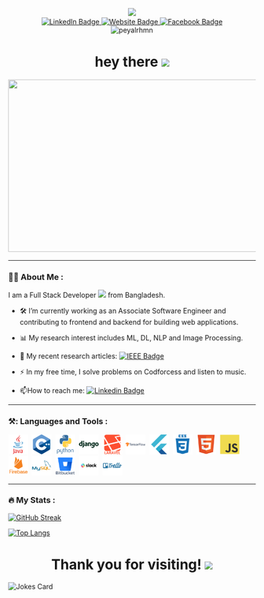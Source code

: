 <!--
### Hi there 👋
**peyalrhmn/peyalrhmn** is a ✨ _special_ ✨ repository because its `README.md` (this file) appears on your GitHub profile.

Here are some ideas to get you started:

- 🔭 I’m currently working on ...
- 🌱 I’m currently learning ...
- 👯 I’m looking to collaborate on ...
- 🤔 I’m looking for help with ...
- 💬 Ask me about ...
- 📫 How to reach me: ...
- 😄 Pronouns: ...
- ⚡ Fun fact: ...
-->

<div id="header" align="center">
  <img src="https://media.giphy.com/media/13HgwGsXF0aiGY/giphy.gif" width="100"/>
</div>

<div id="badges" align="center">
  <a href="https://www.linkedin.com/in/md-hasibur-rahman2000/">
    <img src="https://img.shields.io/badge/LinkedIn-blue?style=for-the-badge&logo=linkedin&logoColor=white" alt="LinkedIn Badge"/>
  </a>
  <a href="https://peyalrhmn.github.io/">
    <img src="https://img.shields.io/badge/Website-red?style=for-the-badge&logo=website&logoColor=white" alt="Website Badge"/>
  </a>
  <a href="https://www.facebook.com/pialhrhmn">
    <img src="https://img.shields.io/badge/Facebook-blue?style=for-the-badge&logo=facebook&logoColor=white" alt="Facebook Badge"/>
  </a>
</div>

<div id="viewcounter" align="center">
  <img src="https://komarev.com/ghpvc/?username=peyalrhmn&style=flat-square&color=blue" alt="peyalrhmn"/>
</div>

<h1 align="center">
  hey there
  <img src="https://media.giphy.com/media/hvRJCLFzcasrR4ia7z/giphy.gif" width="30px"/>
</h1>

<div align="center">
  <img src="https://media.giphy.com/media/LqMn3zJKoi93O/giphy.gif" width="600" height="350"/>
</div>

---

### :man_technologist: About Me :
I am a Full Stack Developer <img src="https://media.giphy.com/media/WUlplcMpOCEmTGBtBW/giphy.gif" width="30"> from Bangladesh.

- :hammer_and_wrench: I’m currently working as an Associate Software Engineer and contributing to frontend and backend for building web applications.

- :bar_chart: My research interest includes ML, DL, NLP and Image Processing.

- :test_tube: My recent research articles: [![IEEE Badge](https://img.shields.io/badge/-Articles-yellow?style=flat&logo=IEEE&logoColor=white)](https://ieeexplore.ieee.org/document/9965629)

- :zap: In my free time, I solve problems on Codforcess and listen to music.

- :mailbox:How to reach me: [![Linkedin Badge](https://img.shields.io/badge/-Message-blue?style=flat&logo=Linkedin&logoColor=white)](https://www.linkedin.com/in/md-hasibur-rahman2000/)


---

### ⚒️: Languages and Tools :

<div>
  <img src="https://github.com/devicons/devicon/blob/master/icons/java/java-original-wordmark.svg" title="Java" alt="Java" width="40" height="40"/>&nbsp;
  <img src="https://github.com/devicons/devicon/blob/master/icons/cplusplus/cplusplus-original.svg" title="Cplusplus" alt="cplusplus" width="40" height="40"/>&nbsp;
  <img src="https://github.com/devicons/devicon/blob/master/icons/python/python-original-wordmark.svg" title="Python" alt="python" width="40" height="40"/>&nbsp;
  <img src="https://github.com/devicons/devicon/blob/master/icons/django/django-plain-wordmark.svg" title="Django" alt="django" width="40" height="40"/>&nbsp;
  <img src="https://github.com/devicons/devicon/blob/master/icons/laravel/laravel-plain-wordmark.svg" title="Laravel" alt="laravel" width="40" height="40"/>&nbsp;
  <img src="https://github.com/devicons/devicon/blob/master/icons/tensorflow/tensorflow-original-wordmark.svg" title="Tensorflow" alt="tensorflow" width="40" height="40"/>&nbsp;
  <img src="https://github.com/devicons/devicon/blob/master/icons/flutter/flutter-original.svg" title="Flutter" alt="Flutter" width="40" height="40"/>&nbsp;
  <img src="https://github.com/devicons/devicon/blob/master/icons/css3/css3-plain-wordmark.svg"  title="CSS3" alt="CSS" width="40" height="40"/>&nbsp;
  <img src="https://github.com/devicons/devicon/blob/master/icons/html5/html5-original.svg" title="HTML5" alt="HTML" width="40" height="40"/>&nbsp;
  <img src="https://github.com/devicons/devicon/blob/master/icons/javascript/javascript-original.svg" title="JavaScript" alt="JavaScript" width="40" height="40"/>&nbsp;
  <img src="https://github.com/devicons/devicon/blob/master/icons/firebase/firebase-plain-wordmark.svg" title="Firebase" alt="Firebase" width="40" height="40"/>&nbsp;
  <img src="https://github.com/devicons/devicon/blob/master/icons/mysql/mysql-original-wordmark.svg" title="MySQL"  alt="MySQL" width="40" height="40"/>&nbsp;
  <img src="https://github.com/devicons/devicon/blob/master/icons/bitbucket/bitbucket-original-wordmark.svg" title="Bitbucket"  alt="bitbucket" width="40" height="40"/>&nbsp;
  <img src="https://github.com/devicons/devicon/blob/master/icons/slack/slack-original-wordmark.svg" title="Slack"  alt="slack" width="40" height="40"/>&nbsp;
  <img src="https://github.com/devicons/devicon/blob/master/icons/trello/trello-plain-wordmark.svg" title="Trello" alt="trello" width="40" height="40"/>
</div>


---

### :fire: My Stats :

[![GitHub Streak](http://github-readme-streak-stats.herokuapp.com?user=peyalrhmn&theme=nightowl&hide_border=true)](https://git.io/streak-stats)

[![Top Langs](https://github-readme-stats.vercel.app/api/top-langs/?username=peyalrhmn&layout=compact&theme=vision-friendly-dark&hide_border=true)](https://github.com/anuraghazra/github-readme-stats)

<h1 align="center">
  Thank you for visiting!
  <img src="https://media.giphy.com/media/2fPig3PMSsZqIbq0Tc/giphy.gif" width="30px"/>
</h1>

![Jokes Card](https://readme-jokes.vercel.app/api?hideBorder&theme=onedark)


